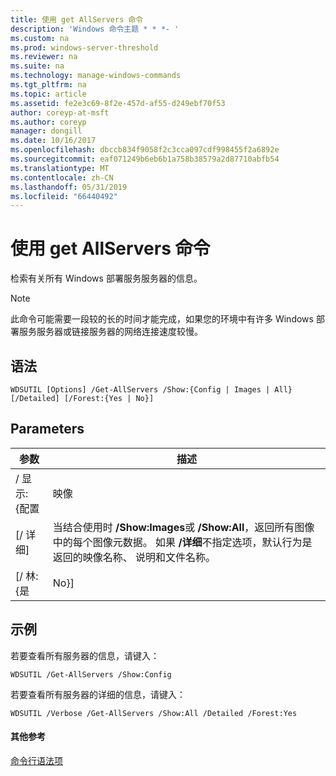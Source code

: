 ```yaml
---
title: 使用 get AllServers 命令
description: 'Windows 命令主题 * * *- '
ms.custom: na
ms.prod: windows-server-threshold
ms.reviewer: na
ms.suite: na
ms.technology: manage-windows-commands
ms.tgt_pltfrm: na
ms.topic: article
ms.assetid: fe2e3c69-8f2e-457d-af55-d249ebf70f53
author: coreyp-at-msft
ms.author: coreyp
manager: dongill
ms.date: 10/16/2017
ms.openlocfilehash: dbccb834f9058f2c3cca097cdf998455f2a6892e
ms.sourcegitcommit: eaf071249b6eb6b1a758b38579a2d87710abfb54
ms.translationtype: MT
ms.contentlocale: zh-CN
ms.lasthandoff: 05/31/2019
ms.locfileid: "66440492"
---
```

# <a name="using-the-get-allservers-command"></a>使用 get AllServers 命令



检索有关所有 Windows 部署服务服务器的信息。

> [!NOTE]
> 此命令可能需要一段较的长的时间才能完成，如果您的环境中有许多 Windows 部署服务服务器或链接服务器的网络连接速度较慢。

## <a name="syntax"></a>语法

```
WDSUTIL [Options] /Get-AllServers /Show:{Config | Images | All} [/Detailed] [/Forest:{Yes | No}]
```

## <a name="parameters"></a>Parameters

|   参数   |                                                                                                                 描述                                                                                                                  |
|---------------|----------------------------------------------------------------------------------------------------------------------------------------------------------------------------------------------------------------------------------------------|
| / 显示: {配置 |                                                                                                                    映像                                                                                                                    |
|  [/ 详细]  | 当结合使用时 **/Show:Images**或 **/Show:All**，返回所有图像中的每个图像元数据。 如果 **/详细**不指定选项，默认行为是返回的映像名称、 说明和文件名称。 |
| [/ 林: {是 |                                                                                                                     No}]                                                                                                                     |

## <a name="BKMK_examples"></a>示例

若要查看所有服务器的信息，请键入：
```
WDSUTIL /Get-AllServers /Show:Config
```
若要查看所有服务器的详细的信息，请键入：
```
WDSUTIL /Verbose /Get-AllServers /Show:All /Detailed /Forest:Yes
```

#### <a name="additional-references"></a>其他参考

[命令行语法项](command-line-syntax-key.md)